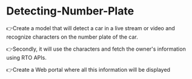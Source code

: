 # Detecting-Number-Plate
👉Create a model that will detect a car in a live stream or video and recognize characters on the number plate of the car.

👉Secondly, it will use the characters and fetch the owner's information using RTO APIs. 

👉Create a Web portal where all this information will be displayed
